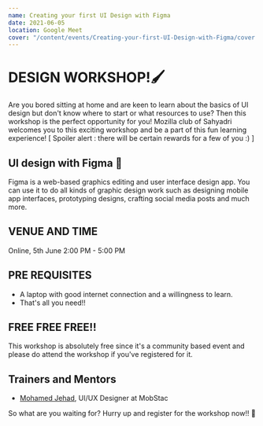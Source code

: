 ```yaml
---
name: Creating your first UI Design with Figma
date: 2021-06-05
location: Google Meet
cover: "/content/events/Creating-your-first-UI-Design-with-Figma/cover.png"
---
```


# DESIGN WORKSHOP!🖌️
Are you bored sitting at home and are keen to learn about the basics of  UI design but don't know where to start or what resources to use? Then this workshop is the perfect opportunity for you! Mozilla club of Sahyadri welcomes you to this exciting workshop and be a part of this fun learning experience! [ Spoiler alert : there will be certain rewards for a few of you :) ]

## UI design with Figma 🎨
Figma is a web-based graphics editing and user interface design app. You can use it to do all kinds of graphic design work such as designing mobile app interfaces, prototyping designs, crafting social media posts and much more.

## VENUE AND TIME
Online, 5th June 2:00 PM - 5:00 PM

## PRE REQUISITES
- A laptop with good internet connection and a willingness to learn.
- That's all you need!!

## FREE FREE FREE!!
This workshop is absolutely free since it's a community based event and please do attend the workshop if you've registered for it.

## Trainers and Mentors
- [Mohamed Jehad](https://in.linkedin.com/in/jehad-ddx/), UI/UX Designer at MobStac

So what are you waiting for? Hurry up and register for the  workshop now!! 🙌